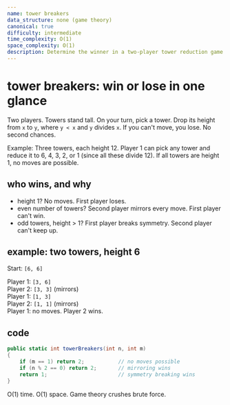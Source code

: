```yaml
---
name: tower breakers
data_structure: none (game theory)
canonical: true
difficulty: intermediate
time_complexity: O(1)
space_complexity: O(1)
description: Determine the winner in a two-player tower reduction game.
---
```


# tower breakers: win or lose in one glance

Two players. Towers stand tall. On your turn, pick a tower. Drop its height from `x` to `y`, where `y < x` and `y` divides `x`. If you can't move, you lose. No second chances.

Example: Three towers, each height 12. Player 1 can pick any tower and reduce it to 6, 4, 3, 2, or 1 (since all these divide 12). If all towers are height 1, no moves are possible.

## who wins, and why

- height 1? No moves. First player loses.
- even number of towers? Second player mirrors every move. First player can't win.
- odd towers, height > 1? First player breaks symmetry. Second player can't keep up.

## example: two towers, height 6

Start: `[6, 6]`

Player 1: `[3, 6]`  
Player 2: `[3, 3]` (mirrors)  
Player 1: `[1, 3]`  
Player 2: `[1, 1]` (mirrors)  
Player 1: no moves. Player 2 wins.

## code

```csharp
public static int towerBreakers(int n, int m)
{
    if (m == 1) return 2;           // no moves possible
    if (n % 2 == 0) return 2;       // mirroring wins
    return 1;                       // symmetry breaking wins
}
```

O(1) time. O(1) space. Game theory crushes brute force.

